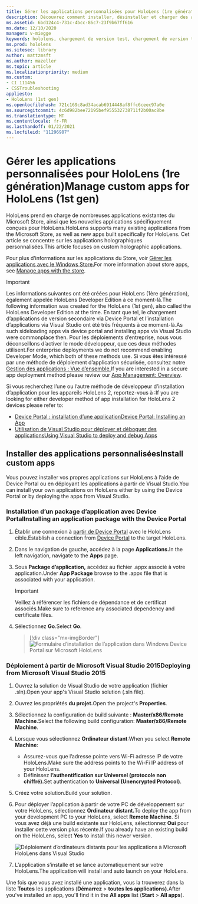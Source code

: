 ```yaml
---
title: Gérer les applications personnalisées pour HoloLens (1re génération)
description: Découvrez comment installer, désinstaller et charger des applications holographiques personnalisées sur des appareils HoloLens à l’aide de Device Portal et Visual Studio.
ms.assetid: 6bd124c4-731c-4bcc-86c7-23f9b67ff616
ms.date: 12/10/2020
manager: v-miegge
keywords: hololens, chargement de version test, chargement de version test, chargement de version test, store, uwp, application, installer
ms.prod: hololens
ms.sitesec: library
author: mattzmsft
ms.author: mazeller
ms.topic: article
ms.localizationpriority: medium
ms.custom:
- CI 111456
- CSSTroubleshooting
appliesto:
- HoloLens (1st gen)
ms.openlocfilehash: 721c169c8ad34acab6914448af8ffc6ceec97a0e
ms.sourcegitcommit: 4c6d982bee72195bef955532738711f2b00ac8be
ms.translationtype: MT
ms.contentlocale: fr-FR
ms.lasthandoff: 01/22/2021
ms.locfileid: "11296987"
---
```

# <span data-ttu-id="e3660-104">Gérer les applications personnalisées pour HoloLens (1re génération)</span><span class="sxs-lookup"><span data-stu-id="e3660-104">Manage custom apps for HoloLens (1st gen)</span></span>

<span data-ttu-id="e3660-105">HoloLens prend en charge de nombreuses applications existantes du Microsoft Store, ainsi que les nouvelles applications spécifiquement conçues pour HoloLens.</span><span class="sxs-lookup"><span data-stu-id="e3660-105">HoloLens supports many existing applications from the Microsoft Store, as well as new apps built specifically for HoloLens.</span></span> <span data-ttu-id="e3660-106">Cet article se concentre sur les applications holographiques personnalisées.</span><span class="sxs-lookup"><span data-stu-id="e3660-106">This article focuses on custom holographic applications.</span></span>  

<span data-ttu-id="e3660-107">Pour plus d’informations sur les applications du Store, voir [Gérer les applications avec le Windows Store.](holographic-store-apps.md)</span><span class="sxs-lookup"><span data-stu-id="e3660-107">For more information about store apps, see [Manage apps with the store](holographic-store-apps.md).</span></span>

> [!IMPORTANT]
> <span data-ttu-id="e3660-108">Les informations suivantes ont été créées pour HoloLens (1ère génération), également appelée HoloLens Developer Edition à ce moment-là.</span><span class="sxs-lookup"><span data-stu-id="e3660-108">The following information was created for the HoloLens (1st gen), also called the HoloLens Developer Edition at the time.</span></span> <span data-ttu-id="e3660-109">En tant que tel, le chargement d’applications de version secondaire via Device Portal et l’installation d’applications via Visual Studio ont été très fréquents à ce moment-là.</span><span class="sxs-lookup"><span data-stu-id="e3660-109">As such sideloading apps via device portal and installing apps via Visual Studio were commonplace then.</span></span> <span data-ttu-id="e3660-110">Pour les déploiements d’entreprise, nous vous déconseillons d’activer le mode développeur, que ces deux méthodes utilisent.</span><span class="sxs-lookup"><span data-stu-id="e3660-110">For enterprise deployments we do not recommend enabling Developer Mode, which both of these methods use.</span></span> <span data-ttu-id="e3660-111">Si vous êtes intéressé par une méthode de déploiement d’application sécurisée, consultez notre [Gestion des applications : Vue d’ensemble.](app-deploy-overview.md)</span><span class="sxs-lookup"><span data-stu-id="e3660-111">If you are interested in a secure app deployment method please review our [App Management: Overview](app-deploy-overview.md).</span></span>
>
> <span data-ttu-id="e3660-112">Si vous recherchez l’une ou l’autre méthode de développeur d’installation d’application pour les appareils HoloLens 2, reportez-vous à :</span><span class="sxs-lookup"><span data-stu-id="e3660-112">If you are looking for either developer method of app installation for HoloLens 2 devices please refer to:</span></span>
> - [<span data-ttu-id="e3660-113">Device Portal : installation d’une application</span><span class="sxs-lookup"><span data-stu-id="e3660-113">Device Portal: Installing an App</span></span>](https://docs.microsoft.com/windows/mixed-reality/develop/platform-capabilities-and-apis/using-the-windows-device-portal#installing-an-app)
> - [<span data-ttu-id="e3660-114">Utilisation de Visual Studio pour déployer et déboguer des applications</span><span class="sxs-lookup"><span data-stu-id="e3660-114">Using Visual Studio to deploy and debug Apps</span></span>](https://docs.microsoft.com/windows/mixed-reality/develop/platform-capabilities-and-apis/using-visual-studio)

## <span data-ttu-id="e3660-115">Installer des applications personnalisées</span><span class="sxs-lookup"><span data-stu-id="e3660-115">Install custom apps</span></span>

<span data-ttu-id="e3660-116">Vous pouvez installer vos propres applications sur HoloLens à l’aide de Device Portal ou en déployant les applications à partir de Visual Studio.</span><span class="sxs-lookup"><span data-stu-id="e3660-116">You can install your own applications on HoloLens either by using the Device Portal or by deploying the apps from Visual Studio.</span></span>

### <span data-ttu-id="e3660-117">Installation d’un package d’application avec Device Portal</span><span class="sxs-lookup"><span data-stu-id="e3660-117">Installing an application package with the Device Portal</span></span>

1. <span data-ttu-id="e3660-118">Établir une connexion à [partir de Device Portal](https://docs.microsoft.com/windows/mixed-reality/using-the-windows-device-portal) avec le HoloLens cible.</span><span class="sxs-lookup"><span data-stu-id="e3660-118">Establish a connection from [Device Portal](https://docs.microsoft.com/windows/mixed-reality/using-the-windows-device-portal) to the target HoloLens.</span></span>

1. <span data-ttu-id="e3660-119">Dans le navigation de gauche, accédez à la page **Applications.**</span><span class="sxs-lookup"><span data-stu-id="e3660-119">In the left navigation, navigate to the **Apps** page.</span></span>

1. <span data-ttu-id="e3660-120">Sous **Package d’application,** accédez au fichier .appx associé à votre application.</span><span class="sxs-lookup"><span data-stu-id="e3660-120">Under **App Package** browse to the .appx file that is associated with your application.</span></span>

   > [!IMPORTANT]
   > <span data-ttu-id="e3660-121">Veillez à référencer les fichiers de dépendance et de certificat associés.</span><span class="sxs-lookup"><span data-stu-id="e3660-121">Make sure to reference any associated dependency and certificate files.</span></span>

1. <span data-ttu-id="e3660-122">Sélectionnez **Go**.</span><span class="sxs-lookup"><span data-stu-id="e3660-122">Select **Go**.</span></span>

   > [!div class="mx-imgBorder"]
   > ![Formulaire d’installation de l’application dans Windows Device Portal sur Microsoft HoloLens](images/deviceportal-appmanager.jpg)

### <span data-ttu-id="e3660-124">Déploiement à partir de Microsoft Visual Studio 2015</span><span class="sxs-lookup"><span data-stu-id="e3660-124">Deploying from Microsoft Visual Studio 2015</span></span>

1. <span data-ttu-id="e3660-125">Ouvrez la solution de Visual Studio de votre application (fichier .sln).</span><span class="sxs-lookup"><span data-stu-id="e3660-125">Open your app's Visual Studio solution (.sln file).</span></span>

1. <span data-ttu-id="e3660-126">Ouvrez les propriétés **du projet.**</span><span class="sxs-lookup"><span data-stu-id="e3660-126">Open the project's **Properties**.</span></span>

1. <span data-ttu-id="e3660-127">Sélectionnez la configuration de build suivante : **Master/x86/Remote Machine**.</span><span class="sxs-lookup"><span data-stu-id="e3660-127">Select the following build configuration: **Master/x86/Remote Machine**.</span></span>

1. <span data-ttu-id="e3660-128">Lorsque vous sélectionnez **Ordinateur distant**:</span><span class="sxs-lookup"><span data-stu-id="e3660-128">When you select **Remote Machine**:</span></span>
   - <span data-ttu-id="e3660-129">Assurez-vous que l’adresse pointe vers Wi-Fi adresse IP de votre HoloLens.</span><span class="sxs-lookup"><span data-stu-id="e3660-129">Make sure the address points to the Wi-Fi IP address of your HoloLens.</span></span>
   - <span data-ttu-id="e3660-130">Définissez **l’authentification sur Universel (protocole non chiffré).**</span><span class="sxs-lookup"><span data-stu-id="e3660-130">Set authentication to **Universal (Unencrypted Protocol)**.</span></span>
   
1. <span data-ttu-id="e3660-131">Créez votre solution.</span><span class="sxs-lookup"><span data-stu-id="e3660-131">Build your solution.</span></span>

1. <span data-ttu-id="e3660-132">Pour déployer l’application à partir de votre PC de développement sur votre HoloLens, sélectionnez **Ordinateur distant.**</span><span class="sxs-lookup"><span data-stu-id="e3660-132">To deploy the app from your development PC to your HoloLens, select **Remote Machine**.</span></span> <span data-ttu-id="e3660-133">Si vous avez déjà une build existante sur HoloLens, sélectionnez **Oui** pour installer cette version plus récente.</span><span class="sxs-lookup"><span data-stu-id="e3660-133">If you already have an existing build on the HoloLens, select **Yes** to install this newer version.</span></span>  

   ![Déploiement d’ordinateurs distants pour les applications à Microsoft HoloLens dans Visual Studio](images/vs2015-remotedeployment.jpg)  
   
1. <span data-ttu-id="e3660-135">L’application s’installe et se lance automatiquement sur votre HoloLens.</span><span class="sxs-lookup"><span data-stu-id="e3660-135">The application will install and auto launch on your HoloLens.</span></span>

<span data-ttu-id="e3660-136">Une fois que vous avez installé une application, vous la trouverez dans la liste **Toutes** les applications (**Démarrez**  >  **toutes les applications).**</span><span class="sxs-lookup"><span data-stu-id="e3660-136">After you've installed an app, you'll find it in the **All apps** list (**Start** > **All apps**).</span></span>
